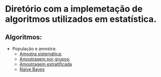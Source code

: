 # Diretório com a implemetação de algoritmos utilizados em estatística.

## Algoritmos:
  - População e amostra:
    - [Amostra sistemática](./amostra-populacao/systematic_sample.py);
    - [Amostragem por grupos](./amostra-populacao/group_sampling.py);
    - [Amostragem estratificada](./amostra-populacao/stratified_sampling.py)
    - [Naïve Bayes](./amostra-populacao/naive_bayes.py)
